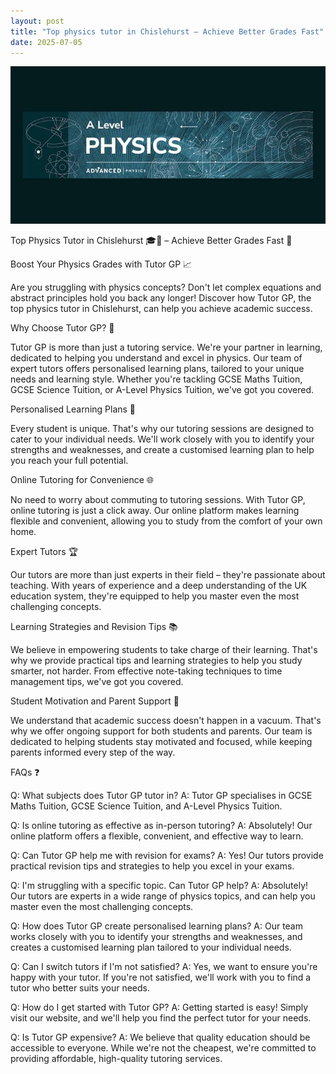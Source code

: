 ```yaml
---
layout: post
title: "Top physics tutor in Chislehurst – Achieve Better Grades Fast"
date: 2025-07-05
---
```


![Top physics tutor in Chislehurst – Achieve Better Grades Fast](/images/Master-A-Level-Physics-with-Personalised-Tuition-in-Sidcup.jpg)

Top Physics Tutor in Chislehurst 🎓🔬 – Achieve Better Grades Fast 🚀

Boost Your Physics Grades with Tutor GP 📈

Are you struggling with physics concepts? Don't let complex equations and abstract principles hold you back any longer! Discover how Tutor GP, the top physics tutor in Chislehurst, can help you achieve academic success.

Why Choose Tutor GP? 🤔

Tutor GP is more than just a tutoring service. We're your partner in learning, dedicated to helping you understand and excel in physics. Our team of expert tutors offers personalised learning plans, tailored to your unique needs and learning style. Whether you're tackling GCSE Maths Tuition, GCSE Science Tuition, or A-Level Physics Tuition, we've got you covered.

Personalised Learning Plans 🎯

Every student is unique. That's why our tutoring sessions are designed to cater to your individual needs. We'll work closely with you to identify your strengths and weaknesses, and create a customised learning plan to help you reach your full potential.

Online Tutoring for Convenience 🌐

No need to worry about commuting to tutoring sessions. With Tutor GP, online tutoring is just a click away. Our online platform makes learning flexible and convenient, allowing you to study from the comfort of your own home.

Expert Tutors 🏆

Our tutors are more than just experts in their field – they're passionate about teaching. With years of experience and a deep understanding of the UK education system, they're equipped to help you master even the most challenging concepts.

Learning Strategies and Revision Tips 📚

We believe in empowering students to take charge of their learning. That's why we provide practical tips and learning strategies to help you study smarter, not harder. From effective note-taking techniques to time management tips, we've got you covered.

Student Motivation and Parent Support 🤝

We understand that academic success doesn't happen in a vacuum. That's why we offer ongoing support for both students and parents. Our team is dedicated to helping students stay motivated and focused, while keeping parents informed every step of the way.

FAQs ❓

Q: What subjects does Tutor GP tutor in?
A: Tutor GP specialises in GCSE Maths Tuition, GCSE Science Tuition, and A-Level Physics Tuition.

Q: Is online tutoring as effective as in-person tutoring?
A: Absolutely! Our online platform offers a flexible, convenient, and effective way to learn.

Q: Can Tutor GP help me with revision for exams?
A: Yes! Our tutors provide practical revision tips and strategies to help you excel in your exams.

Q: I'm struggling with a specific topic. Can Tutor GP help?
A: Absolutely! Our tutors are experts in a wide range of physics topics, and can help you master even the most challenging concepts.

Q: How does Tutor GP create personalised learning plans?
A: Our team works closely with you to identify your strengths and weaknesses, and creates a customised learning plan tailored to your individual needs.

Q: Can I switch tutors if I'm not satisfied?
A: Yes, we want to ensure you're happy with your tutor. If you're not satisfied, we'll work with you to find a tutor who better suits your needs.

Q: How do I get started with Tutor GP?
A: Getting started is easy! Simply visit our website, and we'll help you find the perfect tutor for your needs.

Q: Is Tutor GP expensive?
A: We believe that quality education should be accessible to everyone. While we're not the cheapest, we're committed to providing affordable, high-quality tutoring services.
